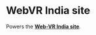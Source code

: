 # WebVR India site

Powers the **[Web-VR India site](https://webvr-india.github.io/jekyll-website/)**.
